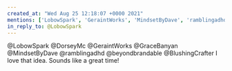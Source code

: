 ```yaml
---
created_at: "Wed Aug 25 12:18:07 +0000 2021"
mentions: ['LobowSpark', 'GeraintWorks', 'MindsetByDave', 'ramblingadhd', 'beyondbrandable', 'BlushingCrafter']
in_reply_to: @LobowSpark
---
```


@LobowSpark @DorseyMc @GeraintWorks @GraceBanyan @MindsetByDave @ramblingadhd @beyondbrandable @BlushingCrafter I love that idea. Sounds like a great time!